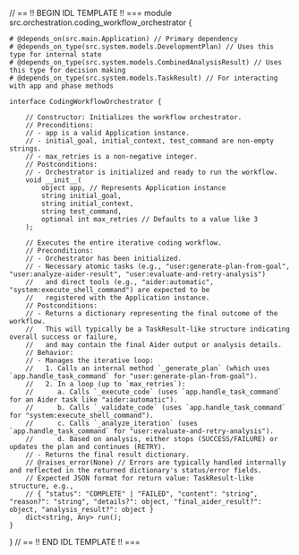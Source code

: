 // == !! BEGIN IDL TEMPLATE !! ===
module src.orchestration.coding_workflow_orchestrator {

    # @depends_on(src.main.Application) // Primary dependency
    # @depends_on_type(src.system.models.DevelopmentPlan) // Uses this type for internal state
    # @depends_on_type(src.system.models.CombinedAnalysisResult) // Uses this type for decision making
    # @depends_on_type(src.system.models.TaskResult) // For interacting with app and phase methods

    interface CodingWorkflowOrchestrator {

        // Constructor: Initializes the workflow orchestrator.
        // Preconditions:
        // - app is a valid Application instance.
        // - initial_goal, initial_context, test_command are non-empty strings.
        // - max_retries is a non-negative integer.
        // Postconditions:
        // - Orchestrator is initialized and ready to run the workflow.
        void __init__(
            object app, // Represents Application instance
            string initial_goal,
            string initial_context,
            string test_command,
            optional int max_retries // Defaults to a value like 3
        );

        // Executes the entire iterative coding workflow.
        // Preconditions:
        // - Orchestrator has been initialized.
        // - Necessary atomic tasks (e.g., "user:generate-plan-from-goal", "user:analyze-aider-result", "user:evaluate-and-retry-analysis")
        //   and direct tools (e.g., "aider:automatic", "system:execute_shell_command") are expected to be
        //   registered with the Application instance.
        // Postconditions:
        // - Returns a dictionary representing the final outcome of the workflow.
        //   This will typically be a TaskResult-like structure indicating overall success or failure,
        //   and may contain the final Aider output or analysis details.
        // Behavior:
        // - Manages the iterative loop:
        //   1. Calls an internal method `_generate_plan` (which uses `app.handle_task_command` for "user:generate-plan-from-goal").
        //   2. In a loop (up to `max_retries`):
        //      a. Calls `_execute_code` (uses `app.handle_task_command` for an Aider task like "aider:automatic").
        //      b. Calls `_validate_code` (uses `app.handle_task_command` for "system:execute_shell_command").
        //      c. Calls `_analyze_iteration` (uses `app.handle_task_command` for "user:evaluate-and-retry-analysis").
        //      d. Based on analysis, either stops (SUCCESS/FAILURE) or updates the plan and continues (RETRY).
        // - Returns the final result dictionary.
        // @raises_error(None) // Errors are typically handled internally and reflected in the returned dictionary's status/error fields.
        // Expected JSON format for return value: TaskResult-like structure, e.g.,
        // { "status": "COMPLETE" | "FAILED", "content": "string", "reason?": "string", "details?": object, "final_aider_result?": object, "analysis_result?": object }
        dict<string, Any> run();
    }
}
// == !! END IDL TEMPLATE !! ===
